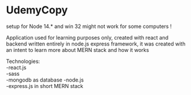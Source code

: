 # UdemyCopy
setup for Node 14.* and win 32 might not work for some computers !

Application used for learning purposes only, created with react and backend written entirely in node.js express framework, it was created with an intent to learn more about MERN stack and how it works 

Technologies:                                                                                                                                                       
-react.js                                                                                                                                                                 
-sass                                                                                                                                                                     
-mongodb as database                                                                                                                                                      -node.js                                                                                                                                                                 
-express.js
in short MERN stack

